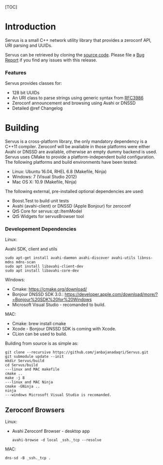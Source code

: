 [TOC]

# Introduction

Servus is a small C++ network utility library that provides a zeroconf
API, URI parsing and UUIDs.

Servus can be retrieved by cloning the
[source code](https://github.com/HBPVIS/servus). Please file a
[Bug Report](https://github.com/HBPVis/servus/issues) if you find any issues
with this release.

### Features

Servus provides classes for:

* 128 bit UUIDs
* An URI class to parse strings using generic syntax from
  [RFC3986](https://www.ietf.org/rfc/rfc3986.txt)
* Zeroconf announcement and browsing using Avahi or DNSSD
* Detailed @ref Changelog

# Building

Servus is a cross-platform library, the only mandatory dependency is a C++11
compiler. Zeroconf will be available in those platforms were either Avahi or
DNSSD are available, otherwise an empty dummy backend is used. Servus uses CMake
to provide a platform-independent build configuration. The following platforms
and build environments have been tested:

* Linux: Ubuntu 16.04, RHEL 6.8 (Makefile, Ninja)
* Windows: 7 (Visual Studio 2012)
* Mac OS X: 10.9 (Makefile, Ninja)

The following external, pre-installed optional dependencies are used:

* Boost.Test to build unit tests
* Avahi (avahi-client) or DNSSD (Apple Bonjour) for zeroconf
* Qt5 Core for servus::qt::ItemModel
* Qt5 Widgets for servusBrowser tool

### Developement Dependencies

Linux:

Avahi SDK, client and utils

    sudo apt-get install avahi-daemon avahi-discover avahi-utils libnss-mdns mdns-scan
    sudo apt install libavahi-client-dev
    sudo apt install libavahi-core-dev

Windows:

* Cmake: https://cmake.org/download/
* Bonjour DNSSD SDK 3.0.: https://developer.apple.com/download/more/?=Bonjour%20SDK%20for%20Windows
* Microsoft Visual Studio - recomanded to build.

MAC:

* Cmake: brew install cmake
* Xcode - Bonjour DNSSD SDK is coming with Xcode.
* CLion can be used to build.

Building from source is as simple as:

    git clone --recursive https://github.com/janbajanadaqri/Servus.git
    git submodule update --init
    mkdir Servus/build
    cd Servus/build
    ---linux and MAC makefile
    cmake ..
    make -j 8
    ---linux and MAC Ninja
    cmake -GNinja ..
    ninja
    ---windows Microsoft Visual Studio is recomanded.

## Zeroconf Browsers

Linux:

* Avahi Zeroconf Browser - desktop app

      avahi-browse -d local _ssh._tcp --resolve

MAC:

    dns-sd -B _ssh._tcp .
